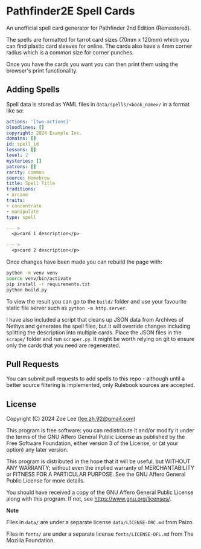# Pathfinder2E Spell Cards

An unofficial spell card generator for Pathfinder 2nd Edition
(Remastered).

The spells are formatted for tarrot card sizes (70mm x 120mm) which you
can find plastic card sleeves for online. The cards also have a 4mm
corner radius which is a common size for corner punches.

Once you have the cards you want you can then print them using the
browser's print functionality.

## Adding Spells

Spell data is stored as YAML files in `data/spells/<book_name>/` in a
format like so:

```yaml
actions: '[two-actions]'
bloodlines: []
copyright: 2024 Example Inc.
domains: []
id: spell_id
lessons: []
level: 2
mysteries: []
patrons: []
rarity: common
source: Homebrew
title: Spell Title
traditions:
- arcane
traits:
- concentrate
- manipulate
type: spell

--- >
  <p>card 1 description</p>

--- >
  <p>card 2 description</p>

```

Once changes have been made you can rebuild the page with:

```bash
python -m venv venv
source venv/bin/activate
pip install -r requirements.txt
python build.py
```

To view the result you can go to the `build/` folder and use your
favourite static file server such as `python -m http.server`.

I have also included a script that cleans up JSON data from Archives of
Nethys and generates the spell files, but it will override changes
including splitting the description into multiple cards. Place the JSON
files in the `scrape/` folder and run `scraper.py`. It might be worth
relying on git to ensure only the cards that you need are regenerated.

## Pull Requests

You can submit pull requests to add spells to this repo - although
until a better source filtering is implemented, only Rulebook sources
are accepted.

## License

Copyright (C) 2024 Zoe Lee (lee.zh.92@gmail.com)

This program is free software: you can redistribute it and/or modify it
under the terms of the GNU Affero General Public License as published
by the Free Software Foundation, either version 3 of the License, or
(at your option) any later version.

This program is distributed in the hope that it will be useful, but
WITHOUT ANY WARRANTY; without even the implied warranty of
MERCHANTABILITY or FITNESS FOR A PARTICULAR PURPOSE.  See the GNU
Affero General Public License for more details.

You should have received a copy of the GNU Affero General Public
License along with this program.  If not, see
<https://www.gnu.org/licenses/>.


**Note**

Files in `data/` are under a separate license `data/LICENSE-ORC.md` from
Paizo.

Files in `fonts/` are under a separate license `fonts/LICENSE-OFL.md`
from The Mozilla Foundation.
